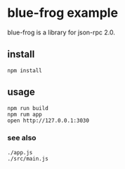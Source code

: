 # blue-frog example

blue-frog is a library for json-rpc 2.0.

## install

    npm install

## usage

    npm run build
    npm rum app
    open http://127.0.0.1:3030

### see also

    ./app.js
    ./src/main.js
